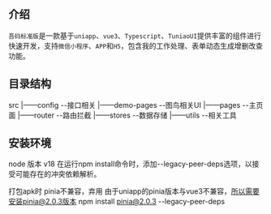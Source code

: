 
## 介绍

`吾码标准版`是一款基于`uniapp`、`vue3`、`Typescript`、`TuniaoUI`提供丰富的组件进行快速开发，支持`微信小程序`、`APP`和`H5`，包含我的工作处理、表单动态生成增删改查功能。

## 目录结构

src
|——config --接口相关
|——demo-pages --图鸟相关UI
|——pages --主页面
|——router --路由拦截
|——stores --数据存储
|——utils --相关工具

## 安装环境

node 版本 v18
在运行npm install命令时，添加--legacy-peer-deps选项，以接受可能存在的冲突依赖解析。

打包apk时 pinia不兼容，弃用
由于uniapp的pinia版本与vue3不兼容，所以需要安装pinia@2.0.3版本
npm install pinia@2.0.3 --legacy-peer-deps
